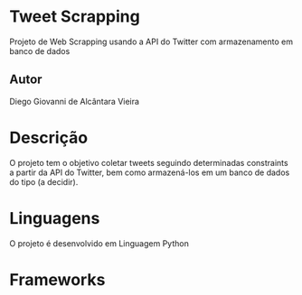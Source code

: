 # Tweet Scrapping
 Projeto de Web Scrapping usando a API do Twitter com armazenamento em banco de dados

## Autor

Diego Giovanni de Alcântara Vieira

# Descrição

O projeto tem o objetivo coletar tweets seguindo determinadas constraints a partir da API do Twitter,
bem como armazená-los em um banco de dados do tipo (a decidir).

# Linguagens

O projeto é desenvolvido em Linguagem Python

# Frameworks

